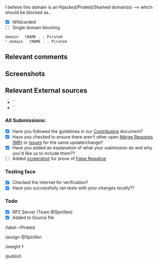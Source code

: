 I believe this domain is an Hijacked/Pirated/Sharked domain(s) --> which should be blocked as..

- [X] Wildcarded
- [ ] Single domain blocking

```python
domain   CNAME . ; Pirated
*.domain   CNAME . ; Pirated
```

## Relevant comments
<!-- Be as clear as possible: nobody can read your mind, and nobody is looking at your issue over your shoulder. -->


## Screenshots


## Relevant External sources
- ``
- ``

### All Submissions:
- [X] Have you followed the guidelines in our [Contributing](CONTRIBUTING.md)
	  document?
- [x] Have you checked to ensure there aren't other open
      [Merge Requests (MR)](../merge_requests) or [Issues](../issues) for the
      same update/change?
- [X] Have you added an explanation of what your submission do and why you'd
	  like us to include them??
- [ ] Added [screenshot](https://mypdns.org/MypDNS/support/-/wikis/Screenshot)
	  for prove of [False Negative](https://mypdns.org/MypDNS/support/-/wikis/False-Negative)

### Testing face
- [X] Checked the internet for verification?
- [X] Have you successfully ran tests with your changes locally??

### Todo
- [X] RPZ Server (Team @Spirillen)
- [X] Added to Source file

/label ~Pirated

/assign @Spirillen

/weight 1

/publish
